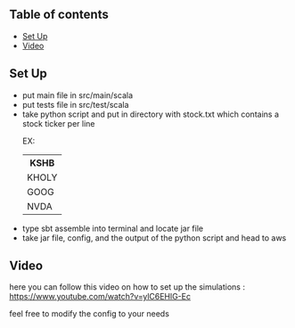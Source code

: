 ## Table of contents
* [Set Up](#Set-Up)
* [Video](#Video)
## Set Up
<ul>
<li>put main file in src/main/scala</li>
<li>put tests file in src/test/scala</li>
<li>take python script and put in directory with stock.txt which contains a stock ticker per line
  
  EX:
  <table style="width:100%">
  <tr>
    <th>KSHB</th>
  </tr>
  <tr>
    <td>KHOLY</td>
  </tr>
  <tr>
    <td>GOOG</td>
  </tr>
   <tr>
    <td>NVDA</td>
  </tr>
</table>
  </li>
<li>type sbt assemble into terminal and locate jar file</li>
<li>take jar file, config, and the output of the python script and head to aws</li>
</ul>

## Video

here you can follow this video on how to set up the simulations : https://www.youtube.com/watch?v=ylC6EHlG-Ec

feel free to modify the config to your needs
